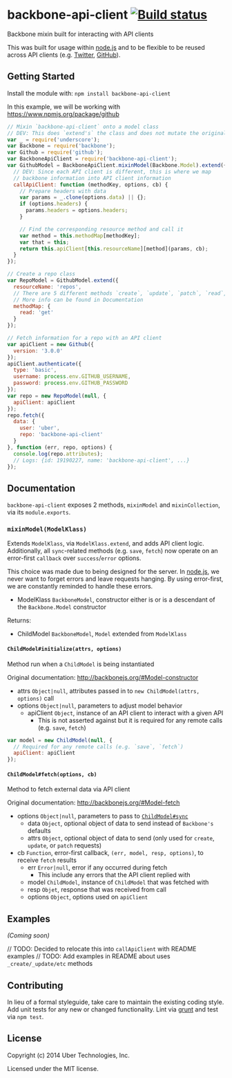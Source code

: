 # backbone-api-client [![Build status](https://travis-ci.org/uber/backbone-api-client.png?branch=master)](https://travis-ci.org/uber/backbone-api-client)

Backbone mixin built for interacting with API clients

This was built for usage within [node.js][] and to be flexible to be reused across API clients (e.g. [Twitter][], [GitHub][]).

[node.js]: nodejs.org/
[Twitter]: http://npmjs.org/twit
[GitHub]: http://npmjs.org/github

## Getting Started
Install the module with: `npm install backbone-api-client`

In this example, we will be working with https://www.npmjs.org/package/github

```js
// Mixin `backbone-api-client` onto a model class
// DEV: This does `extend's` the class and does not mutate the original
var _ = require('underscore');
var Backbone = require('backbone');
var Github = require('github');
var BackboneApiClient = require('backbone-api-client');
var GithubModel = BackboneApiClient.mixinModel(Backbone.Model).extend({
  // DEV: Since each API client is different, this is where we map
  // backbone information into API client information
  callApiClient: function (methodKey, options, cb) {
    // Prepare headers with data
    var params = _.clone(options.data) || {};
    if (options.headers) {
      params.headers = options.headers;
    }

    // Find the corresponding resource method and call it
    var method = this.methodMap[methodKey];
    var that = this;
    return this.apiClient[this.resourceName][method](params, cb);
  }
});

// Create a repo class
var RepoModel = GithubModel.extend({
  resourceName: 'repos',
  // There are 5 different methods `create`, `update`, `patch`, `read`, `delete`
  // More info can be found in Documentation
  methodMap: {
    read: 'get'
  }
});

// Fetch information for a repo with an API client
var apiClient = new Github({
  version: '3.0.0'
});
apiClient.authenticate({
  type: 'basic',
  username: process.env.GITHUB_USERNAME,
  password: process.env.GITHUB_PASSWORD
});
var repo = new RepoModel(null, {
  apiClient: apiClient
});
repo.fetch({
  data: {
    user: 'uber',
    repo: 'backbone-api-client'
  }
}, function (err, repo, options) {
  console.log(repo.attributes);
  // Logs: {id: 19190227, name: 'backbone-api-client', ...}
});
```

## Documentation
`backbone-api-client` exposes 2 methods, `mixinModel` and `mixinCollection`, via its `module.exports`.

### `mixinModel(ModelKlass)`
Extends `ModelKlass`, via `ModelKlass.extend`, and adds API client logic. Additionally, all `sync`-related methods (e.g. `save`, `fetch`) now operate on an error-first `callback` over `success`/`error` options.

This choice was made due to being designed for the server. In [node.js][], we never want to forget errors and leave requests hanging. By using error-first, we are constantly reminded to handle these errors.

- ModelKlass `BackboneModel`, constructor either is or is a descendant of the `Backbone.Model` constructor

Returns:

- ChildModel `BackboneModel`, `Model` extended from `ModelKlass`

#### `ChildModel#initialize(attrs, options)`
Method run when a `ChildModel` is being instantiated

Original documentation: http://backbonejs.org/#Model-constructor

- attrs `Object|null`, attributes passed in to `new ChildModel(attrs, options)` call
- options `Object|null`, parameters to adjust model behavior
    - apiClient `Object`, instance of an API client to interact with a given API
        - This is not asserted against but it is required for any remote calls (e.g. `save`, `fetch`)

```js
var model = new ChildModel(null, {
  // Required for any remote calls (e.g. `save`, `fetch`)
  apiClient: apiClient
});
```

#### `ChildModel#fetch(options, cb)`
Method to fetch external data via API client

Original documentation: http://backbonejs.org/#Model-fetch

- options `Object|null`, parameters to pass to [`ChildModel#sync`][]
    - data `Object`, optional object of data to send instead of `Backbone's` defaults
    - attrs `Object`, optional object of data to send (only used for `create`, `update`, or `patch` requests)
- cb `Function`, error-first callback, `(err, model, resp, options)`, to receive `fetch` results
    - err `Error|null`, error if any occurred during fetch
        - This include any errors that the API client replied with
    - model `ChildModel`, instance of `ChildModel` that was fetched with
    - resp `Objet`, response that was received from call
    - options `Object`, options used on `apiClient`

[`ChildModel#sync`]: #childmodelsyncmethod-model-options

## Examples
_(Coming soon)_

// TODO: Decided to relocate this into `callApiClient` with README examples
// TODO: Add examples in README about uses `_create/_update/etc` methods


## Contributing
In lieu of a formal styleguide, take care to maintain the existing coding style. Add unit tests for any new or changed functionality. Lint via [grunt](https://github.com/gruntjs/grunt) and test via `npm test`.

## License
Copyright (c) 2014 Uber Technologies, Inc.

Licensed under the MIT license.
